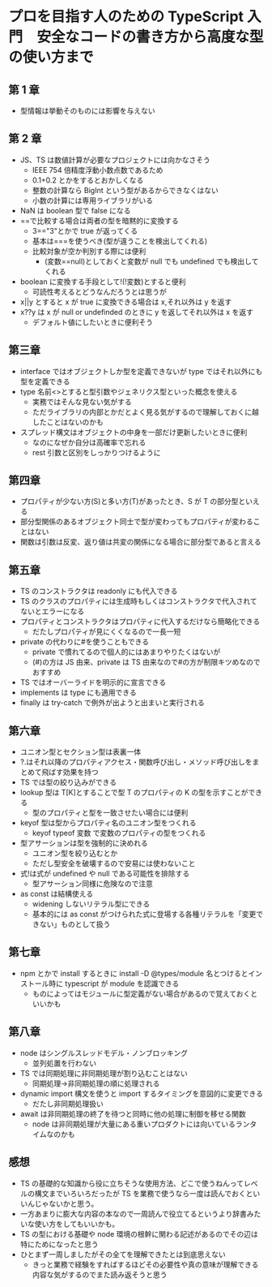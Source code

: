 # プロを目指す人のための TypeScript 入門　安全なコードの書き方から高度な型の使い方まで

## 第 1 章

- 型情報は挙動そのものには影響を与えない

## 第 2 章

- JS、TS は数値計算が必要なプロジェクトには向かなさそう
  - IEEE 754 倍精度浮動小数点数であるため
  - 0.1+0.2 とかをするとおかしくなる
  - 整数の計算なら BigInt という型があるからできなくはない
  - 小数の計算には専用ライブラリがいる
- NaN は boolean 型で false になる
- ==で比較する場合は両者の型を暗黙的に変換する
  - 3=="3"とかで true が返ってくる
  - 基本は===を使うべき(型が違うことを検出してくれる)
  - 比較対象が空か判別する際には便利
    - (変数==null)としておくと変数が null でも undefined でも検出してくれる
- boolean に変換する手段として!(!変数)とすると便利
  - 可読性考えるとどうなんだろうとは思うが
- x||y とすると x が true に変換できる場合は x,それ以外は y を返す
- x??y は x が null or undefinded のときに y を返してそれ以外は x を返す
  - デフォルト値にしたいときに便利そう

## 第三章

- interface ではオブジェクトしか型を定義できないが type ではそれ以外にも型を定義できる
- type 名前<>とすると型引数やジェネリクス型といった概念を使える
  - 実務ではそんな見ない気がする
  - ただライブラリの内部とかだとよく見る気がするので理解しておくに越したことはないのかも
- スプレッド構文はオブジェクトの中身を一部だけ更新したいときに便利
  - なのになぜか自分は高確率で忘れる
  - rest 引数と区別をしっかりつけるように

## 第四章

- プロパティが少ない方(S)と多い方(T)があったとき、S が T の部分型といえる
- 部分型関係のあるオブジェクト同士で型が変わってもプロパティが変わることはない
- 関数は引数は反変、返り値は共変の関係になる場合に部分型であると言える

## 第五章

- TS のコンストラクタは readonly にも代入できる
- TS のクラスのプロパティには生成時もしくはコンストラクタで代入されてないとエラーになる
- プロパティとコンストラクタはプロパティに代入するだけなら簡略化できる
  - だたしプロパティが見にくくなるので一長一短
- private の代わりに#を使うこともできる
  - private で慣れてるので個人的にはあまりやりたくはないが
  - (#)の方は JS 由来、private は TS 由来なので#の方が制限キツめなのでおすすめ
- TS ではオーバーライドを明示的に宣言できる
- implements は type にも適用できる
- finally は try-catch で例外が出ようと出まいと実行される

## 第六章

- ユニオン型とセクション型は表裏一体
- ?.はそれ以降のプロパティアクセス・関数呼び出し・メソッド呼び出しをまとめて飛ばす効果を持つ
- TS では型の絞り込みができる
- lookup 型は T[K]とすることで型 T のプロパティの K の型を示すことができる
  - 型のプロパティと型を一致させたい場合には便利
- keyof 型は型からプロパティ名のユニオン型をつくれる
  - keyof typeof 変数 で変数のプロパティの型をつくれる
- 型アサーションは型を強制的に決めれる
  - ユニオン型を絞り込むとか
  - ただし型安全を破壊するので安易には使わないこと
- 式!は式が undefined や null である可能性を排除する
  - 型アサーション同様に危険なので注意
- as const は結構使える
  - widening しないリテラル型にできる
  - 基本的には as const がつけられた式に登場する各種リテラルを「変更できない」ものとして扱う

## 第七章

- npm とかで install するときに install -D @types/module 名とつけるとインストール時に typescript が module を認識できる
  - ものによってはモジュールに型定義がない場合があるので覚えておくといいかも

## 第八章

- node はシングルスレッドモデル・ノンブロッキング
  - 並列処置を行わない
- TS では同期処理に非同期処理が割り込むことはない
  - 同期処理->非同期処理の順に処理される
- dynamic import 構文を使うと import するタイミングを意図的に変更できる
  - だたし非同期処理扱い
- await は非同期処理の終了を待つと同時に他の処理に制御を移せる関数
  - node は非同期処理が大量にある重いプロダクトには向いているランタイムなのかも

## 感想

- TS の基礎的な知識から役に立ちそうな使用方法、どこで使うねんってレベルの構文までいろいろだったが TS を業務で使うなら一度は読んでおくといいんじゃないかと思う。
- 一方あまりに膨大な内容の本なので一周読んで役立てるというより辞書みたいな使い方をしてもいいかも。
- TS の型における基礎や node 環境の根幹に関わる記述があるのでその辺は特にためになったと思う
- ひとまず一周しましたがその全てを理解できたとは到底思えない
  - きっと業務で経験をすればするほどその必要性や真の意味が理解できる内容な気がするのでまた読み返そうと思う
